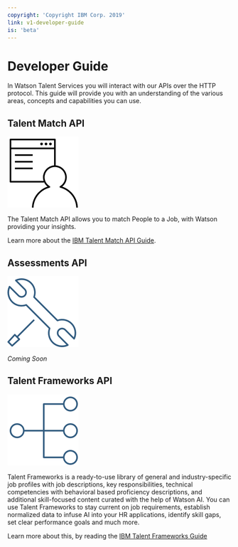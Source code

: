 ```yaml
---
copyright: 'Copyright IBM Corp. 2019'
link: v1-developer-guide
is: 'beta'
---
```


# Developer Guide

In Watson Talent Services you will interact with our APIs over the HTTP protocol. 
This guide will provide you with an understanding of the various areas, concepts and capabilities you can use. 

## Talent Match API

![Person-Match](https://github.com/watson-talent-services/developer-documents/blob/master/images/user%20presentation.png)

The Talent Match API allows you to match People to a Job, with Watson providing your insights.

Learn more about the [IBM Talent Match API Guide](https://github.com/watson-talent-services/developer-documents/blob/master/developer-guide/v1-talent-match.md).

## Assessments API

![Coming Soon](https://github.com/watson-talent-services/developer-documents/blob/master/images/IT%20service.png)

_Coming Soon_


## Talent Frameworks API

![Person-Match](https://github.com/watson-talent-services/developer-documents/blob/master/images/networking%2002.png)

Talent Frameworks is a ready-to-use library of general and industry-specific job profiles with job descriptions, key responsibilities, technical competencies with behavioral based proficiency descriptions, and additional skill-focused content curated with the help of Watson AI. You can use Talent Frameworks to stay current on job requirements, establish normalized data to infuse AI into your HR applications, identify skill gaps, set clear performance goals and much more. 

Learn more about this, by reading the [IBM Talent Frameworks Guide](https://github.com/watson-talent-services/developer-documents/blob/master/developer-guide/v1-talent-frameworks-guide.md)
